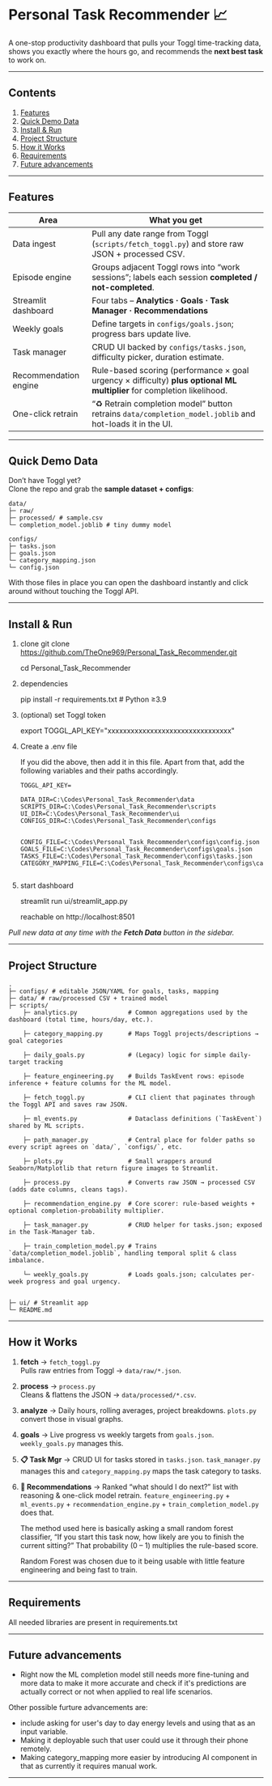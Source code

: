 # Personal Task Recommender 📈

A one-stop productivity dashboard that pulls your Toggl time-tracking data, shows you exactly where the hours go, and recommends the **next best task** to work on.

---

## Contents
1. [Features](#features)
2. [Quick Demo Data](#quick-demo-data)
3. [Install & Run](#install--run)
4. [Project Structure](#project-structure)
5. [How it Works](#how-it-works)
6. [Requirements](#requirements)
7. [Future advancements](#future-advancements)


---

## Features

| Area | What you get |
|------|--------------|
| Data ingest | Pull any date range from Toggl (`scripts/fetch_toggl.py`) and store raw JSON + processed CSV. |
| Episode engine | Groups adjacent Toggl rows into “work sessions”; labels each session **completed / not-completed**. |
| Streamlit dashboard | Four tabs – **Analytics · Goals · Task Manager · Recommendations** |
| Weekly goals | Define targets in `configs/goals.json`; progress bars update live. |
| Task manager | CRUD UI backed by `configs/tasks.json`, difficulty picker, duration estimate. |
| Recommendation engine | Rule-based scoring (performance × goal urgency × difficulty) **plus optional ML multiplier** for completion likelihood. |
| One-click retrain | “♻️ Retrain completion model” button retrains `data/completion_model.joblib` and hot-loads it in the UI. |

---

## Quick Demo Data

Don’t have Toggl yet?  
Clone the repo and grab the **sample dataset + configs**:
```
data/
├─ raw/ 
├─ processed/ # sample.csv 
└─ completion_model.joblib # tiny dummy model

configs/
├─ tasks.json
├─ goals.json
└─ category_mapping.json
└─ config.json
```

With those files in place you can open the dashboard instantly and click around
without touching the Toggl API.

---

## Install & Run

1. clone
git clone https://github.com/TheOne969/Personal_Task_Recommender.git 

    cd Personal_Task_Recommender

2. dependencies
    
    pip install -r requirements.txt # Python ≥3.9

3. (optional) set Toggl token
    
    export TOGGL_API_KEY="xxxxxxxxxxxxxxxxxxxxxxxxxxxxxxxx"

4. Create a .env file

    If you did the above, then add it in this file. Apart from that, add the following variables and their paths accordingly. 

    ```
    TOGGL_API_KEY=
        
    DATA_DIR=C:\Codes\Personal_Task_Recommender\data
    SCRIPTS_DIR=C:\Codes\Personal_Task_Recommender\scripts
    UI_DIR=C:\Codes\Personal_Task_Recommender\ui
    CONFIGS_DIR=C:\Codes\Personal_Task_Recommender\configs

    
    CONFIG_FILE=C:\Codes\Personal_Task_Recommender\configs\config.json
    GOALS_FILE=C:\Codes\Personal_Task_Recommender\configs\goals.json
    TASKS_FILE=C:\Codes\Personal_Task_Recommender\configs\tasks.json
    CATEGORY_MAPPING_FILE=C:\Codes\Personal_Task_Recommender\configs\category_mapping.json


    ```


5. start dashboard

    streamlit run ui/streamlit_app.py 
    
    reachable on http://localhost:8501



*Pull new data at any time with the **Fetch Data** button in the sidebar.*

---

## Project Structure
```
.
├─ configs/ # editable JSON/YAML for goals, tasks, mapping
├─ data/ # raw/processed CSV + trained model
├─ scripts/
    ├─ analytics.py              # Common aggregations used by the dashboard (total time, hours/day, etc.).

    ├─ category_mapping.py       # Maps Toggl projects/descriptions → goal categories

    ├─ daily_goals.py            # (Legacy) logic for simple daily-target tracking

    ├─ feature_engineering.py    # Builds TaskEvent rows: episode inference + feature columns for the ML model.

    ├─ fetch_toggl.py            # CLI client that paginates through the Toggl API and saves raw JSON.

    ├─ ml_events.py              # Dataclass definitions (`TaskEvent`) shared by ML scripts.

    ├─ path_manager.py           # Central place for folder paths so every script agrees on `data/`, `configs/`, etc.

    ├─ plots.py                  # Small wrappers around Seaborn/Matplotlib that return figure images to Streamlit.

    ├─ process.py                # Converts raw JSON → processed CSV (adds date columns, cleans tags).

    ├─ recommendation_engine.py  # Core scorer: rule-based weights + optional completion-probability multiplier.

    ├─ task_manager.py           # CRUD helper for tasks.json; exposed in the Task-Manager tab.

    ├─ train_completion_model.py # Trains `data/completion_model.joblib`, handling temporal split & class imbalance.

    └─ weekly_goals.py           # Loads goals.json; calculates per-week progress and goal urgency.


├─ ui/ # Streamlit app
└─ README.md
```
---

## How it Works

1. **fetch**  -> `fetch_toggl.py`  
   Pulls raw entries from Toggl → `data/raw/*.json`.

2. **process**  -> `process.py`  
   Cleans & flattens the JSON → `data/processed/*.csv`.

3. **analyze** -> Daily hours, rolling averages, project breakdowns. 
    `plots.py` convert those in visual graphs. 

4. **goals** ->  Live progress vs weekly targets from `goals.json`.
    `weekly_goals.py` manages this. 

5. **📋 Task Mgr** -> CRUD UI for tasks stored in `tasks.json`. 
    `task_manager.py` manages this and `category_mapping.py` maps the task category to tasks. 


6. **🤖 Recommendations** -> Ranked “what should I do next?” list with reasoning & one-click model retrain. 
      `feature_engineering.py` + `ml_events.py` + `recommendation_engine.py` + `train_completion_model.py` does that. 

      The method used here is basically asking a small random forest classifier, “If you start this task now, how likely are you to finish the current sitting?”
      That probability (0 – 1) multiplies the rule-based score.

      Random Forest was chosen due to it being usable with little feature engineering and being fast to train. 

---

## Requirements

All needed libraries are present in requirements.txt

---

## Future advancements

  - Right now the ML completion model still needs more fine-tuning and more data to make it more accurate and check if it's predictions are actually correct or not when applied to real life scenarios. 

  Other possible furture advancements are: 
   - include asking for user's day to day energy levels and using that as an input variable. 
   - Making it deployable such that user could use it through their phone remotely. 
   - Making category_mapping more easier by introducing AI component in that as currently it requires manual work. 

  
  
 





---

